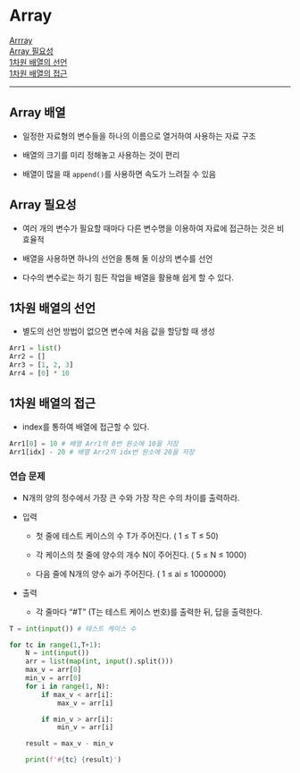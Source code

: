 # Array

[Arrray](#array-배열)   
[Array 필요성](#array-필요성)   
[1차원 배열의 선언](#1차원-배열의-선언)   
[1차원 배열의 접근](#1차원-배열의-접근)   

---
## Array 배열
- 일정한 자료형의 변수들을 하나의 이름으로 열거하여 사용하는 자료 구조

- 배열의 크기를 미리 정해놓고 사용하는 것이 편리

- 배열이 많을 때 `append()`를 사용하면 속도가 느려질 수 있음

## Array 필요성
- 여러 개의 변수가 필요할 때마다 다른 변수명을 이용하여 자료에 접근하는 것은 비효율적

- 배열을 사용하면 하나의 선언을 통해 둘 이상의 변수를 선언

- 다수의 변수로는 하기 힘든 작업을 배열을 활용해 쉽게 할 수 있다.

## 1차원 배열의 선언
- 별도의 선언 방법이 없으면 변수에 처음 값을 할당할 때 생성

```python
Arr1 = list()
Arr2 = []
Arr3 = [1, 2, 3]
Arr4 = [0] * 10
```

## 1차원 배열의 접근
- index를 통하여 배열에 접근할 수 있다.

```python
Arr1[0] = 10 # 배열 Arr1의 0번 원소에 10을 저장
Arr1[idx] - 20 # 배열 Arr2의 idx번 원소에 20을 저장
```

### 연습 문제
- N개의 양의 정수에서 가장 큰 수와 가장 작은 수의 차이를 출력하라.

- 입력
  - 첫 줄에 테스트 케이스의 수 T가 주어진다. ( 1 ≤ T ≤ 50)
  
  - 각 케이스의 첫 줄에 양수의 개수 N이 주어진다. ( 5 ≤ N ≤ 1000)
  
  - 다음 줄에 N개의 양수 ai가 주어진다. ( 1 ≤ ai ≤ 1000000)

- 출력
  - 각 줄마다 “#T” (T는 테스트 케이스 번호)를 출력한 뒤, 답을 출력한다.

```python 
T = int(input()) # 테스트 케이스 수

for tc in range(1,T+1):
    N = int(input())
    arr = list(map(int, input().split()))
    max_v = arr[0]
    min_v = arr[0]
    for i in range(1, N):
        if max_v < arr[i]:
            max_v = arr[i]

        if min_v > arr[i]:
            min_v = arr[i]

    result = max_v - min_v

    print(f'#{tc} {result}')
```